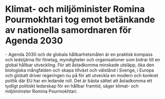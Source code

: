 # Klimat- och miljöminister Romina Pourmokhtari tog emot betänkande av nationella samordnaren för Agenda 2030

\- Agenda 2030 och de globala hållbarhetsmålen är en praktisk kompass och ledstjärna för företag, myndigheter och organisationer som bidrar till en global hållbar utveckling. För att åstadkomma minskade utsläpp, öka den biologiska mångfalden och skapa tillväxt och välstånd i Sverige, i Europa och globalt driver regeringen nu på för att utveckla en modern och konkret politik där EU har en ledande roll. Det är bästa sättet att åstadkomma ett tydligt politiskt ledarskap för en hållbar framtid, säger klimat\- och miljöminister Romina Pourmokhtari.

